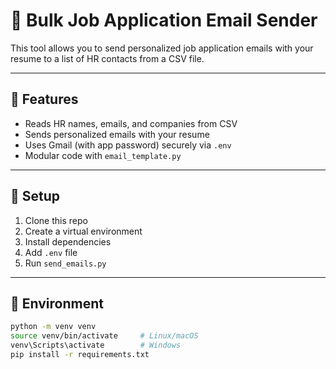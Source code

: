 # 📧 Bulk Job Application Email Sender

This tool allows you to send personalized job application emails with your resume to a list of HR contacts from a CSV file.

---

## 🚀 Features

- Reads HR names, emails, and companies from CSV
- Sends personalized emails with your resume
- Uses Gmail (with app password) securely via `.env`
- Modular code with `email_template.py`

---

## 🔧 Setup

1. Clone this repo  
2. Create a virtual environment  
3. Install dependencies  
4. Add `.env` file  
5. Run `send_emails.py`

---

## 🧪 Environment

```bash
python -m venv venv
source venv/bin/activate     # Linux/macOS
venv\Scripts\activate        # Windows
pip install -r requirements.txt
